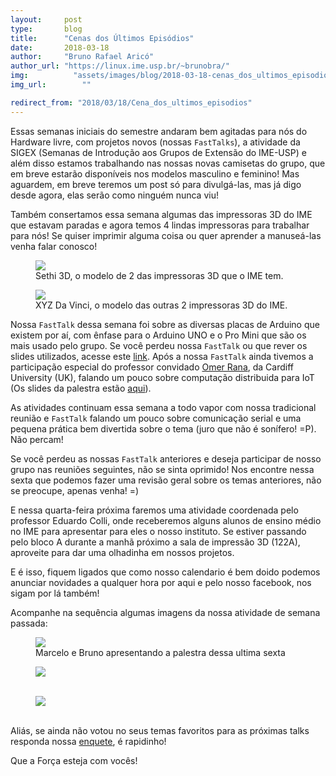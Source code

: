 ```yaml
---
layout:     post
type:       blog
title:      "Cenas dos Últimos Episódios"
date:       2018-03-18
author:     "Bruno Rafael Aricó"
author_url: "https://linux.ime.usp.br/~brunobra/"
img: 	      "assets/images/blog/2018-03-18-cenas_dos_ultimos_episodios/1.jpg"
img_url: 		""

redirect_from: "2018/03/18/Cena_dos_ultimos_episodios"
---
```


Essas semanas iniciais do semestre andaram bem agitadas para nós do Hardware livre, com projetos novos (nossas `FastTalks`), a atividade da SIGEX (Semanas de Introdução aos Grupos de Extensão do IME-USP) e além disso estamos trabalhando nas nossas novas camisetas do grupo, que em breve estarão disponíveis nos modelos masculino e feminino! Mas aguardem, em breve teremos um post só para divulgá-las, mas já digo desde agora, elas serão como ninguém nunca viu!

Também consertamos essa semana algumas das impressoras 3D do IME que estavam paradas e agora temos 4 lindas impressoras para trabalhar para nós! Se quiser imprimir alguma coisa ou quer aprender a manuseá-las venha falar conosco!

<div class="img-container">
  <figure>
    <img src="{{ site.baseurl }}/assets/images/blog/2018-03-18-cenas_dos_ultimos_episodios/sethi.jpg">
    <figcaption>Sethi 3D, o modelo de 2 das impressoras 3D que o IME tem.</figcaption>
  </figure>
  <figure>
    <img src="{{ site.baseurl }}/assets/images/blog/2018-03-18-cenas_dos_ultimos_episodios/xyz.jpg">
    <figcaption>XYZ Da Vinci, o modelo das outras 2 impressoras 3D do IME.</figcaption>
  </figure>
</div>

Nossa `FastTalk` dessa semana foi sobre as diversas placas de Arduino que existem por aí, com ênfase para o Arduino UNO e o Pro Mini que são os mais usado pelo grupo. Se você perdeu nossa `FastTalk` ou que rever os slides utilizados, acesse este [link](https://drive.google.com/open?id=1l0Bc6xiJ98HBjGZovWnFblH6btoJ4VwH9G5TYgrOGFA).
Após a nossa `FastTalk` ainda tivemos a participação especial do professor convidado [Omer Rana](https://www.cardiff.ac.uk/people/view/118157-rana-omer), da Cardiff University (UK), falando um pouco sobre computação distribuida para IoT (Os slides da palestra estão [aqui](https://www.dropbox.com/s/gkjjmfc8jyvqtk9/usp-march18.pptx)).

As atividades continuam essa semana a todo vapor com nossa tradicional reunião e `FastTalk` falando um pouco sobre comunicação serial e uma pequena prática bem divertida sobre o tema (juro que não é sonífero! =P). Não percam!

Se você perdeu as nossas `FastTalk` anteriores e deseja participar de nosso grupo nas reuniões seguintes, não se sinta oprimido! Nos encontre nessa sexta que podemos fazer uma revisão geral sobre os temas anteriores, não se preocupe, apenas venha! =)

E nessa quarta-feira próxima faremos uma atividade coordenada pelo professor Eduardo Colli, onde receberemos alguns alunos de ensino médio no IME para apresentar para eles o nosso instituto. Se estiver passando pelo bloco A durante a manhã próximo a sala de impressão 3D (122A), aproveite para dar uma olhadinha em nossos projetos.

E é isso, fiquem ligados que como nosso calendario é bem doido podemos anunciar novidades a qualquer hora por aqui e pelo nosso facebook, nos sigam por lá também!

Acompanhe na sequência algumas imagens da nossa atividade de semana passada:

<div class="img-container">
  <figure>
    <img class="large" src="{{ site.baseurl }}/assets/images/blog/2018-03-18-cenas_dos_ultimos_episodios/1.jpg">
    <figcaption>Marcelo e Bruno apresentando a palestra dessa ultima sexta</figcaption>
  </figure>
  <figure>
    <img src="{{ site.baseurl }}/assets/images/blog/2018-03-18-cenas_dos_ultimos_episodios/2.jpg">
    <figcaption>&nbsp;</figcaption>
  </figure>
  <figure>
    <img src="{{ site.baseurl }}/assets/images/blog/2018-03-18-cenas_dos_ultimos_episodios/3.jpg">
    <figcaption>&nbsp;</figcaption>
  </figure>
</div>

Aliás, se ainda não votou no seus temas favoritos para as próximas talks responda nossa [enquete](https://docs.google.com/forms/d/e/1FAIpQLSdYQiCO6x52YQ0Lb5MwypvCDxZ6Mu3-kEQEqW25OOugKyXGbQ/viewform), é rapidinho!

Que a Força esteja com vocês!
